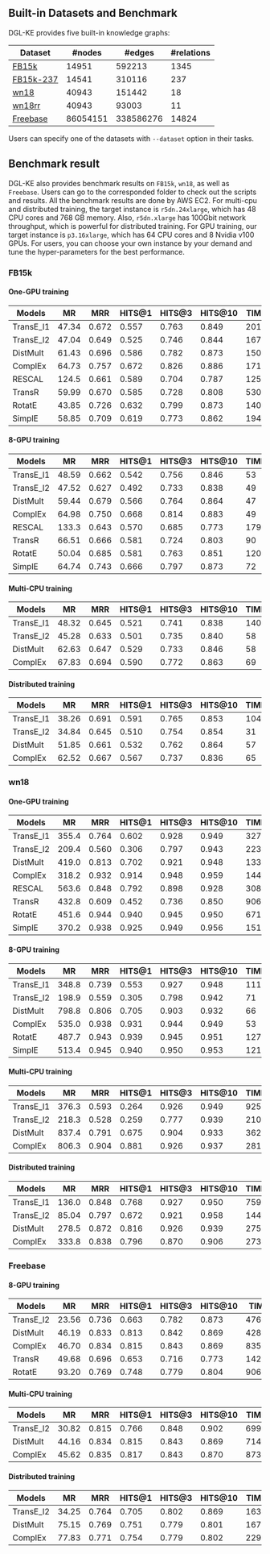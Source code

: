 ## Built-in Datasets and Benchmark

DGL-KE provides five built-in knowledge graphs:

| Dataset | #nodes | #edges | #relations |
|---------|--------|--------|------------|
| [FB15k](https://data.dgl.ai/dataset/FB15k.zip) | 14951 | 592213 | 1345 |
| [FB15k-237](https://data.dgl.ai/dataset/FB15k-237.zip) | 14541 | 310116 | 237 |
| [wn18](https://data.dgl.ai/dataset/wn18.zip) | 40943 | 151442 | 18 |
| [wn18rr](https://data.dgl.ai/dataset/wn18rr.zip) | 40943 | 93003 | 11 |
| [Freebase](https://data.dgl.ai/dataset/Freebase.zip) | 86054151 | 338586276 | 14824 |

Users can specify one of the datasets with `--dataset` option in their tasks.

## Benchmark result

DGL-KE also provides benchmark results on `FB15k`, `wn18`, as well as `Freebase`. Users can go to the corresponded folder to check out the scripts and results. All the benchmark results are done by AWS EC2. For multi-cpu and distributed training, the target instance is `r5dn.24xlarge`, which has 48 CPU cores and 768 GB memory. Also, `r5dn.xlarge` has 100Gbit network throughput, which is powerful for distributed training. For GPU training, our target instance is `p3.16xlarge`, which has 64 CPU cores and 8 Nvidia v100 GPUs. For users, you can choose your own instance by your demand and tune the hyper-parameters for the best performance.

### FB15k

#### One-GPU training

|  Models    |  MR   |  MRR  | HITS@1 | HITS@3 | HITS@10 | TIME |
|------------|-------|-------|--------|--------|---------|------|
| TransE_l1  | 47.34 | 0.672 | 0.557  | 0.763  | 0.849   | 201  |
| TransE_l2  | 47.04 | 0.649 | 0.525  | 0.746  | 0.844   | 167  |
| DistMult   | 61.43 | 0.696 | 0.586  | 0.782  | 0.873   | 150  |
| ComplEx    | 64.73 | 0.757 | 0.672  | 0.826  | 0.886   | 171  |
| RESCAL     | 124.5 | 0.661 | 0.589  | 0.704  | 0.787   | 1252 |
| TransR     | 59.99 | 0.670 | 0.585  | 0.728  | 0.808   | 530  |
| RotatE     | 43.85 | 0.726 | 0.632  | 0.799  | 0.873   | 1405 |
| SimplE     | 58.85 | 0.709 | 0.619  | 0.773  | 0.862   | 194  |

#### 8-GPU training

|  Models    |  MR   |  MRR  | HITS@1 | HITS@3 | HITS@10 | TIME |
|------------|-------|-------|--------|--------|---------|------|
| TransE_l1  | 48.59 | 0.662 | 0.542  | 0.756  |  0.846  | 53   |
| TransE_l2  | 47.52 | 0.627 | 0.492  | 0.733  |  0.838  | 49   |
| DistMult   | 59.44 | 0.679 | 0.566  | 0.764  |  0.864  | 47   |
| ComplEx    | 64.98 | 0.750 | 0.668  | 0.814  |  0.883  | 49   |
| RESCAL     | 133.3 | 0.643 | 0.570  | 0.685  |  0.773  | 179  |
| TransR     | 66.51 | 0.666 | 0.581  | 0.724  |  0.803  | 90   |
| RotatE     | 50.04 | 0.685 | 0.581  | 0.763  |  0.851  | 120  |
| SimplE     | 64.74 | 0.743 | 0.666  | 0.797  |  0.873  | 72   |

#### Multi-CPU training

|  Models   |  MR   |  MRR  | HITS@1 | HITS@3 | HITS@10 | TIME |
|-----------|-------|-------|--------|--------|---------|------|
| TransE_l1 | 48.32 | 0.645 | 0.521  | 0.741  |  0.838  | 140  |
| TransE_l2 | 45.28 | 0.633 | 0.501  | 0.735  |  0.840  | 58   |
| DistMult  | 62.63 | 0.647 | 0.529  | 0.733  |  0.846  | 58   |
| ComplEx   | 67.83 | 0.694 | 0.590  | 0.772  |  0.863  | 69   |

#### Distributed training

|  Models   |  MR   |  MRR  | HITS@1 | HITS@3 | HITS@10 | TIME |
|-----------|-------|-------|--------|--------|---------|------|
| TransE_l1 | 38.26 | 0.691 | 0.591  | 0.765  |  0.853  | 104  |
| TransE_l2 | 34.84 | 0.645 | 0.510  | 0.754  |  0.854  | 31   |
| DistMult  | 51.85 | 0.661 | 0.532  | 0.762  |  0.864  | 57   |
| ComplEx   | 62.52 | 0.667 | 0.567  | 0.737  |  0.836  | 65   |

### wn18

#### One-GPU training

|  Models    |  MR   |  MRR  | HITS@1 | HITS@3 | HITS@10 | TIME |
|------------|-------|-------|--------|--------|---------|------|
| TransE_l1  | 355.4 | 0.764 | 0.602  | 0.928  |  0.949  | 327  |
| TransE_l2  | 209.4 | 0.560 | 0.306  | 0.797  |  0.943  | 223  |
| DistMult   | 419.0 | 0.813 | 0.702  | 0.921  |  0.948  | 133  |
| ComplEx    | 318.2 | 0.932 | 0.914  | 0.948  |  0.959  | 144  |
| RESCAL     | 563.6 | 0.848 | 0.792  | 0.898  |  0.928  | 308  |
| TransR     | 432.8 | 0.609 | 0.452  | 0.736  |  0.850  | 906  |
| RotatE     | 451.6 | 0.944 | 0.940  | 0.945  |  0.950  | 671  |
| SimplE     | 370.2 | 0.938 | 0.925  | 0.949  |  0.956  | 151  |

#### 8-GPU training

|  Models    |  MR   |  MRR  | HITS@1 | HITS@3 | HITS@10 | TIME |
|------------|-------|-------|--------|--------|---------|------|
| TransE_l1  | 348.8 | 0.739 | 0.553  | 0.927  | 0.948   | 111  |
| TransE_l2  | 198.9 | 0.559 | 0.305  | 0.798  | 0.942   | 71   |
| DistMult   | 798.8 | 0.806 | 0.705  | 0.903  | 0.932   | 66   |
| ComplEx    | 535.0 | 0.938 | 0.931  | 0.944  | 0.949   | 53   |
| RotatE     | 487.7 | 0.943 | 0.939  | 0.945  | 0.951   | 127  |
| SimplE     | 513.4 | 0.945 | 0.940  | 0.950  | 0.953   | 121  |
#### Multi-CPU training

|  Models   |  MR   |  MRR  | HITS@1 | HITS@3 | HITS@10 | TIME |
|-----------|-------|-------|--------|--------|---------|------|
| TransE_l1 | 376.3 | 0.593 | 0.264  | 0.926  | 0.949   | 925  |
| TransE_l2 | 218.3 | 0.528 | 0.259  | 0.777  | 0.939   | 210  |
| DistMult  | 837.4 | 0.791 | 0.675  | 0.904  | 0.933   | 362  |
| ComplEx   | 806.3 | 0.904 | 0.881  | 0.926  | 0.937   | 281  |

#### Distributed training

|  Models   |  MR   |  MRR  | HITS@1 | HITS@3 | HITS@10 | TIME |
|-----------|-------|-------|--------|--------|---------|------|
| TransE_l1 | 136.0 | 0.848 | 0.768  | 0.927  | 0.950   | 759  |
| TransE_l2 | 85.04 | 0.797 | 0.672  | 0.921  | 0.958   | 144  |
| DistMult  | 278.5 | 0.872 | 0.816  | 0.926  | 0.939   | 275  |
| ComplEx   | 333.8 | 0.838 | 0.796  | 0.870  | 0.906   | 273  |

### Freebase

#### 8-GPU training

|  Models   |  MR   |  MRR  | HITS@1 | HITS@3 | HITS@10 | TIME |
|-----------|-------|-------|--------|--------|---------|------|
| TransE_l2 | 23.56 | 0.736 |  0.663 | 0.782  | 0.873   | 4767 |
| DistMult  | 46.19 | 0.833 |  0.813 | 0.842  | 0.869   | 4281 |
| ComplEx   | 46.70 | 0.834 |  0.815 | 0.843  | 0.869   | 8356 |
| TransR    | 49.68 | 0.696 |  0.653 | 0.716  | 0.773   |14235 |
| RotatE    | 93.20 | 0.769 |  0.748 | 0.779  | 0.804   | 9060 |

#### Multi-CPU training

|  Models   |  MR   |  MRR  | HITS@1 | HITS@3 | HITS@10 | TIME |
|-----------|-------|-------|--------|--------|---------|------|
| TransE_l2 | 30.82 | 0.815 |  0.766 | 0.848  | 0.902   | 6993 |
| DistMult  | 44.16 | 0.834 |  0.815 | 0.843  | 0.869   | 7146 |
| ComplEx   | 45.62 | 0.835 |  0.817 | 0.843  | 0.870   | 8732 |

#### Distributed training

|  Models   |  MR   |  MRR  | HITS@1 | HITS@3 | HITS@10 | TIME |
|-----------|-------|-------|--------|--------|---------|------|
| TransE_l2 | 34.25 | 0.764 | 0.705  | 0.802  | 0.869   | 1633 |
| DistMult  | 75.15 | 0.769 | 0.751  | 0.779  | 0.801   | 1679 |
| ComplEx   | 77.83 | 0.771 | 0.754  | 0.779  | 0.802   | 2293 |
